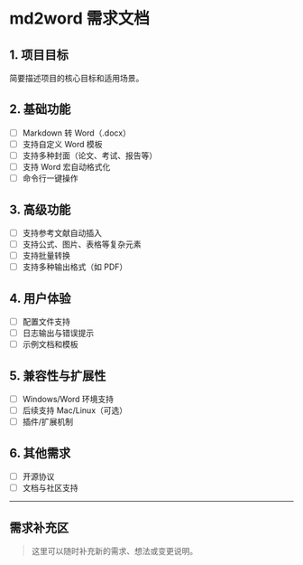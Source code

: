 # md2word 需求文档

## 1. 项目目标
简要描述项目的核心目标和适用场景。

## 2. 基础功能
- [ ] Markdown 转 Word（.docx）
- [ ] 支持自定义 Word 模板
- [ ] 支持多种封面（论文、考试、报告等）
- [ ] 支持 Word 宏自动格式化
- [ ] 命令行一键操作

## 3. 高级功能
- [ ] 支持参考文献自动插入
- [ ] 支持公式、图片、表格等复杂元素
- [ ] 支持批量转换
- [ ] 支持多种输出格式（如 PDF）

## 4. 用户体验
- [ ] 配置文件支持
- [ ] 日志输出与错误提示
- [ ] 示例文档和模板

## 5. 兼容性与扩展性
- [ ] Windows/Word 环境支持
- [ ] 后续支持 Mac/Linux（可选）
- [ ] 插件/扩展机制

## 6. 其他需求
- [ ] 开源协议
- [ ] 文档与社区支持

---

## 需求补充区
> 这里可以随时补充新的需求、想法或变更说明。